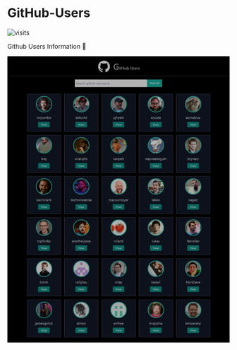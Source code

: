 # GitHub-Users

![visits](https://visit-counter.vercel.app/counter.png?page=https%3A%2F%2Fgithub.com%2FPrakasRavichandran%2FGitHub-Users&s=40&c=00ff00&bg=00000000&no=2&ff=digi&tb=&ta=)

Github Users Information 🐙

![Demo](./demo.jpeg)
